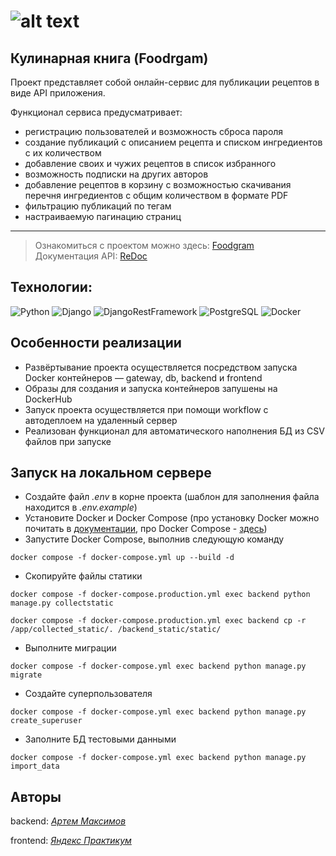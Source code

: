 # ![alt text](frontend/src/images/logo-header.png)

## Кулинарная книга (Foodrgam)  
Проект представляет собой онлайн-сервис для публикации рецептов в виде API приложения.

Функционал сервиса предусматривает:
- регистрацию пользователей и возможность сброса пароля
- создание публикаций с описанием рецепта и списком ингредиентов с их количеством
- добавление своих и чужих рецептов в список избранного
- возможность подписки на других авторов
- добавление рецептов в корзину с возможностью скачивания перечня ингредиентов с общим количеством в формате PDF
- фильтрацию публикаций по тегам
- настраиваемую пагинацию страниц

---
> Ознакомиться с проектом можно здесь:  [Foodgram](https://foodgram.3utilities.com/recipes)  
> Документация API: [ReDoc](https://foodgram.3utilities.com/api/docs/)

## Технологии:
![Python](https://img.shields.io/badge/Python-3.9.13-blue)
![Django](https://img.shields.io/badge/Django-3.2.3-green)
![DjangoRestFramework](https://img.shields.io/badge/DjangoRestFramework-3.12.4-blue)
![PostgreSQL](https://img.shields.io/badge/PostgreSQL-13.10-green)
![Docker](https://img.shields.io/badge/Docker-24.0.5-blue)

## Особенности реализации
- Развёртывание проекта осуществляется посредством запуска Docker контейнеров — gateway, db, backend и frontend
- Образы для создания и запуска контейнеров запушены на DockerHub
- Запуск проекта осуществляется при помощи workflow c автодеплоем на удаленный сервер
- Реализован функционал для автоматического наполнения БД из CSV файлов при запуске

## Запуск на локальном сервере
- Создайте файл *.env* в корне проекта (шаблон для заполнения файла находится в *.env.example*)
- Установите Docker и Docker Compose (про установку Docker можно почитать в [документации](https://docs.docker.com/engine/install/), про Docker Compose - [здесь](https://docs.docker.com/compose/install/))
- Запустите Docker Compose, выполнив следующую команду
```
docker compose -f docker-compose.yml up --build -d
```
- Скопируйте файлы статики
```
docker compose -f docker-compose.production.yml exec backend python manage.py collectstatic
```
```
docker compose -f docker-compose.production.yml exec backend cp -r /app/collected_static/. /backend_static/static/
```
- Выполните миграции
```
docker compose -f docker-compose.yml exec backend python manage.py migrate
```
- Создайте суперпользователя
```
docker compose -f docker-compose.yml exec backend python manage.py create_superuser
```
- Заполните БД тестовыми данными
```
docker compose -f docker-compose.yml exec backend python manage.py import_data
```
  
## Авторы
backend: <span style="color: green;">*[Артем Максимов](https://t.me/ovienrait)*</span>

frontend: <span style="color: green;">*[Яндекс Практикум](https://practicum.yandex.ru/)*</span>
